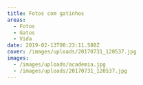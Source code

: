```yaml
---
title: Fotos com gatinhos
areas:
  - Fotos
  - Gatos
  - Vida
date: 2019-02-13T00:23:11.580Z
cover: /images/uploads/20170731_120537.jpg
images:
  - /images/uploads/academia.jpg
  - /images/uploads/20170731_120537.jpg
---
```


